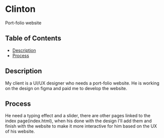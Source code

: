 # Clinton
 Port-folio website
 
## Table of Contents

* [Description](#Description)
* [Process](#Process)

## Description

My client is a UI/UX designer who needs a port-folio website. He is working on the design on figma and paid me to develop the website.

## Process

He need a typing effect and a slider, there are other pages linked to the index page(index.html), when his done with the design I'll add them and finish with the website to make it more interactive for him based on the UX of his website.
